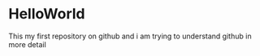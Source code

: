 # HelloWorld
This my first repository on github and i am trying to understand github in more detail
